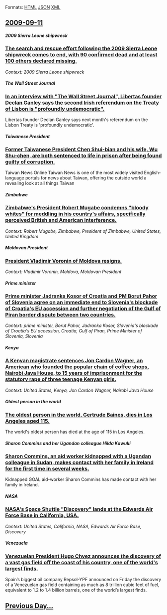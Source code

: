 
Formats: [HTML](2009/09/11/index.html)  [JSON](2009/09/11/index.json)  [XML](2009/09/11/index.xml)  

## [2009-09-11](/news/2009/09/11/index.md)

##### 2009 Sierra Leone shipwreck
### [ The search and rescue effort following the 2009 Sierra Leone shipwreck comes to end, with 90 confirmed dead and at least 100 others declared missing. ](/news/2009/09/11/the-search-and-rescue-effort-following-the-2009-sierra-leone-shipwreck-comes-to-end-with-90-confirmed-dead-and-at-least-100-others-declare.md)
_Context: 2009 Sierra Leone shipwreck_

##### The Wall Street Journal
### [ In an interview with "The Wall Street Journal", Libertas founder Declan Ganley says the second Irish referendum on the Treaty of Lisbon is "profoundly undemocratic". ](/news/2009/09/11/in-an-interview-with-the-wall-street-journal-libertas-founder-declan-ganley-says-the-second-irish-referendum-on-the-treaty-of-lisbon-is.md)
Libertas founder Declan Ganley says next month&#39;s referendum on the Lisbon Treaty is &#39;profoundly undemocratic&#39;.

##### Taiwanese President
### [ Former Taiwanese President Chen Shui-bian and his wife, Wu Shu-chen, are both sentenced to life in prison after being found guilty of corruption. ](/news/2009/09/11/former-taiwanese-president-chen-shui-bian-and-his-wife-wu-shu-chen-are-both-sentenced-to-life-in-prison-after-being-found-guilty-of-corru.md)
Taiwan News Online Taiwan News is one of the most widely visited English-language portals for news about Taiwan, offering the outside world a revealing look at all things Taiwan

##### Zimbabwe
### [ Zimbabwe's President Robert Mugabe condemns "bloody whites" for meddling in his country's affairs, specifically perceived British and American interference. ](/news/2009/09/11/zimbabwe-s-president-robert-mugabe-condemns-bloody-whites-for-meddling-in-his-country-s-affairs-specifically-perceived-british-and-ameri.md)
_Context: Robert Mugabe, Zimbabwe, President of Zimbabwe, United States, United Kingdom_

##### Moldovan President
### [ President Vladimir Voronin of Moldova resigns. ](/news/2009/09/11/president-vladimir-voronin-of-moldova-resigns.md)
_Context: Vladimir Voronin, Moldova, Moldovan President_

##### Prime minister
### [ Prime minister Jadranka Kosor of Croatia and PM Borut Pahor of Slovenia agree on an immediate end to Slovenia's blockade of Croatia's EU accession and further negotiation of the Gulf of Piran border dispute between two countries. ](/news/2009/09/11/prime-minister-jadranka-kosor-of-croatia-and-pm-borut-pahor-of-slovenia-agree-on-an-immediate-end-to-slovenia-s-blockade-of-croatia-s-eu-ac.md)
_Context: prime minister, Borut Pahor, Jadranka Kosor, Slovenia's blockade of Croatia's EU accession, Croatia, Gulf of Piran, Prime Minister of Slovenia, Slovenia_

##### Kenya
### [ A Kenyan magistrate sentences Jon Cardon Wagner, an American who founded the popular chain of coffee shops, Nairobi Java House, to 15 years of imprisonment for the statutory rape of three teenage Kenyan girls. ](/news/2009/09/11/a-kenyan-magistrate-sentences-jon-cardon-wagner-an-american-who-founded-the-popular-chain-of-coffee-shops-nairobi-java-house-to-15-years.md)
_Context: United States, Kenya, Jon Cardon Wagner, Nairobi Java House_

##### Oldest person in the world
### [ The oldest person in the world, Gertrude Baines, dies in Los Angeles aged 115. ](/news/2009/09/11/the-oldest-person-in-the-world-gertrude-baines-dies-in-los-angeles-aged-115.md)
The world&#39;s oldest person has died at the age of 115 in Los Angeles.

##### Sharon Commins and her Ugandan colleague Hilda Kawuki
### [ Sharon Commins, an aid worker kidnapped with a Ugandan colleague in Sudan, makes contact with her family in Ireland for the first time in several weeks. ](/news/2009/09/11/sharon-commins-an-aid-worker-kidnapped-with-a-ugandan-colleague-in-sudan-makes-contact-with-her-family-in-ireland-for-the-first-time-in-s.md)
Kidnapped GOAL aid-worker Sharon Commins has made contact with her family in Ireland.

##### NASA
### [ NASA's Space Shuttle "Discovery" lands at the Edwards Air Force Base in California, USA. ](/news/2009/09/11/nasa-s-space-shuttle-discovery-lands-at-the-edwards-air-force-base-in-california-usa.md)
_Context: United States, California, NASA, Edwards Air Force Base, Discovery_

##### Venezuela
### [ Venezuelan President Hugo Chvez announces the discovery of a vast gas field off the coast of his country, one of the world's largest finds. ](/news/2009/09/11/venezuelan-president-hugo-chavez-announces-the-discovery-of-a-vast-gas-field-off-the-coast-of-his-country-one-of-the-world-s-largest-finds.md)
Spain&rsquo;s biggest oil company Repsol-YPF announced on Friday the discovery of a Venezuelan gas field containing as much as 8 trillion cubic feet of fuel, equivalent to 1.2 to 1.4 billion barrels, one of the world&rsquo;s largest finds.

## [Previous Day...](/news/2009/09/10/index.md)

